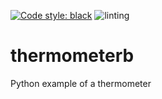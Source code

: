 [![Code style: black](https://img.shields.io/badge/code%20style-black-000000.svg)](https://github.com/psf/black)
![linting](https://github.com/bacrossland/thermometerb/actions/workflows/lint.yaml/badge.svg?event=push)

# thermometerb
Python example of a thermometer
